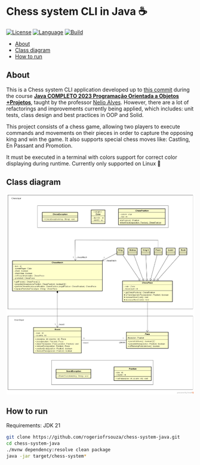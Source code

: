 # Chess system CLI in Java ☕

[![License](https://img.shields.io/github/license/rogeriofrsouza/chess-system-java)](https://github.com/rogeriofrsouza/chess-system-java/blob/main/LICENSE)
[![Language](https://img.shields.io/badge/language-Java-red.svg)](https://dev.java)
[![Build](https://github.com/rogeriofrsouza/chess-system-java/actions/workflows/maven.yml/badge.svg)](https://github.com/rogeriofrsouza/chess-system-java/blob/main/.github/workflows/maven.yml)

<!--toc:start-->
- [About](#about)
- [Class diagram](#class-diagram)
- [How to run](#how-to-run)
<!--toc:end-->

## About

This is a Chess system CLI application developed up to [this commit](https://github.com/rogeriofrsouza/chess-system-java/commit/c6b2bb0b635ea402dd93ed7ba30fdc9ee984d2ec) during the course [**Java COMPLETO 2023 Programação Orientada a Objetos +Projetos**](https://www.udemy.com/course/java-curso-completo/), taught by the professor [Nelio Alves](https://www.udemy.com/user/nelio-alves/ "Perfil do Nelio Alves na Udemy").
However, there are a lot of refactorings and improvements currently being applied, which includes: unit tests, class design and best practices in OOP and Solid.

This project consists of a chess game, allowing two players to execute commands and movements on their pieces in order to capture the opposing king and win the game.
It also supports special chess moves like: Castling, En Passant and Promotion.

It must be executed in a terminal with colors support for correct color displaying during runtime.
Currently only supported on Linux 🐧

## Class diagram

![Class diagram](https://raw.githubusercontent.com/rogeriofrsouza/java-poo/main/assets/chess-system-design.png)

## How to run

Requirements: JDK 21

```sh
git clone https://github.com/rogeriofrsouza/chess-system-java.git
cd chess-system-java
./mvnw dependency:resolve clean package
java -jar target/chess-system*
```
